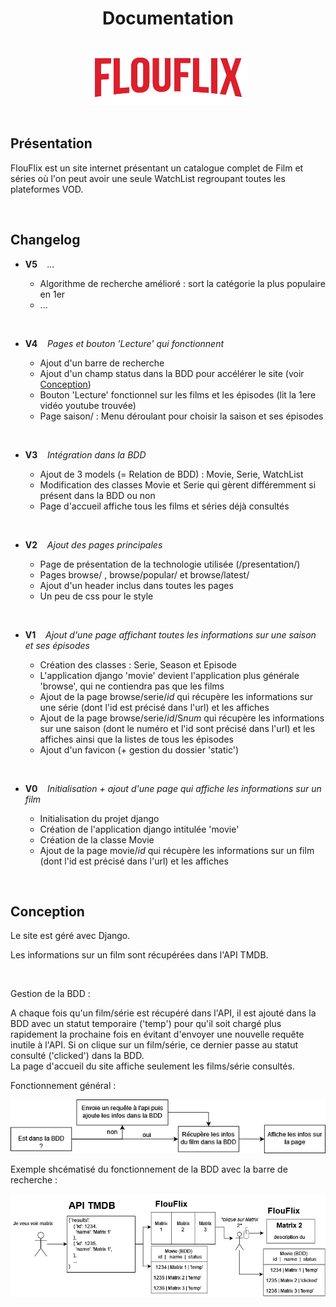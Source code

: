 # <div align="center"> Documentation </div>

<br>

<div align="center"><img src="img/flouflix.png"></img></div>

<br>

## Présentation

FlouFlix est un site internet présentant un catalogue complet de Film et séries où l'on peut avoir une seule WatchList regroupant toutes les plateformes VOD.

<br>

## Changelog

- **V5** &nbsp;&nbsp; *...*

  * Algorithme de recherche amélioré : sort la catégorie la plus populaire en 1er
  * ...

<br>

- **V4** &nbsp;&nbsp; *Pages et bouton 'Lecture' qui fonctionnent*

  * Ajout d'un barre de recherche
  * Ajout d'un champ status dans la BDD pour accélérer le site (voir [Conception](#conception)</a>) 
  * Bouton 'Lecture' fonctionnel sur les films et les épisodes (lit la 1ere vidéo youtube trouvée)
  * Page saison/ : Menu déroulant pour choisir la saison et ses épisodes

<br>

- **V3** &nbsp;&nbsp; *Intégration dans la BDD*

  * Ajout de 3 models (= Relation de BDD) : Movie, Serie, WatchList
  * Modification des classes Movie et Serie qui gèrent différemment si présent dans la BDD ou non
  * Page d'accueil affiche tous les films et séries déjà consultés

<br>

- **V2** &nbsp;&nbsp; *Ajout des pages principales*

  * Page de présentation de la technologie utilisée (/presentation/)
  * Pages browse/  ,   browse/popular/  et  browse/latest/
  * Ajout d'un header inclus dans toutes les pages
  * Un peu de css pour le style

<br>

- **V1** &nbsp;&nbsp; *Ajout d'une page affichant toutes les informations sur une saison et ses épisodes*

  * Création des classes : Serie, Season et Episode
  * L'application django 'movie' devient l'application plus générale 'browse', qui ne contiendra pas que les films
  * Ajout de la page browse/serie/$id$ qui récupère les informations sur une série (dont l'id est précisé dans l'url) et les affiches
  * Ajout de la page browse/serie/$id$/S$num$ qui récupère les informations sur une saison (dont le numéro et l'id sont précisé dans l'url) et les affiches ainsi que la listes de tous les épisodes
  * Ajout d'un favicon (+ gestion du dossier 'static')

<br>

- **V0** &nbsp;&nbsp; *Initialisation + ajout d'une page qui affiche les informations sur un film*

  * Initialisation du projet django
  * Création de l'application django intitulée 'movie'
  * Création de la classe Movie
  * Ajout de la page movie/$id$ qui récupère les informations sur un film (dont l'id est précisé dans l'url) et les affiches

<br>

<h2 id="conception">Conception</h2>

Le site est géré avec Django.
<br>

Les informations sur un film sont récupérées dans l'API TMDB.

<br>

Gestion de la BDD : 

A chaque fois qu'un film/série est récupéré dans l'API, il est ajouté dans la BDD avec un statut temporaire ('temp') pour qu'il soit chargé plus rapidement la prochaine fois en évitant d'envoyer une nouvelle requête inutile à l'API.
Si on clique sur un film/série, ce dernier passe au statut consulté ('clicked') dans la BDD. <br>
La page d'accueil du site affiche seulement les films/série consultés.

Fonctionnement général :

![](img/affiche.png)

Exemple shcématisé du fonctionnement de la BDD avec la barre de recherche  :

![](img/search.png)
